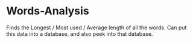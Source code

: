 # Words-Analysis
Finds the Longest / Most used / Average length of all the words.
Can put this data into a database, and also peek into that database.
